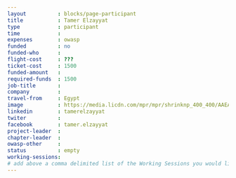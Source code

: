 ```yaml
---
layout          : blocks/page-participant
title           : Tamer Elzayyat
type            : participant
time            :
expenses        : owasp
funded          : no
funded-who      :
flight-cost     : ???
ticket-cost     : 1500
funded-amount   :
required-funds  : 1500
job-title       :
company         :
travel-from     : Egypt
image           : https://media.licdn.com/mpr/mpr/shrinknp_400_400/AAEAAQAAAAAAAAWTAAAAJGQ1MTdhYTZlLWI2NzItNDlkOS1hOTgxLTM4Mjg3MjRhYjE2YQ.jpg
linkedin        : tamerelzayyat
twiter          :
facebook        : tamer.elzayyat
project-leader  :
chapter-leader  :
owasp-other     :
status          : empty
working-sessions:
# add above a comma delimited list of the Working Sessions you would like to attend (use the session's title)
---
```


<!-- put more details about participant here -->
